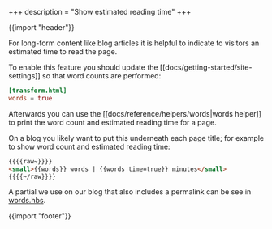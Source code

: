 +++
description = "Show estimated reading time"
+++

{{import "header"}}

For long-form content like blog articles it is helpful to indicate to visitors an estimated time to read the page.

To enable this feature you should update the [[docs/getting-started/site-settings]] so that word counts are performed:

```toml
[transform.html]
words = true
```

Afterwards you can use the [[docs/reference/helpers/words|words helper]] to print the word count and estimated reading time for a page.

On a blog you likely want to put this underneath each page title; for example to show word count and estimated reading time:

```html
{{{{raw~}}}}
<small>{{words}} words | {{words time=true}} minutes</small>
{{{{~/raw}}}}
```

A partial we use on our blog that also includes a permalink can be see in [words.hbs][].

{{import "footer"}}

[words.hbs]: https://github.com/uwe-app/blueprints/blob/main/blog/site/partials/words.hbs
